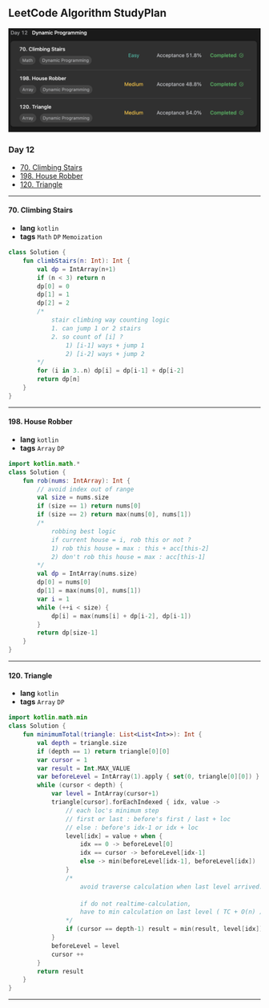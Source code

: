 ## LeetCode Algorithm StudyPlan

<img src="../../assets/leetcode_algo_lv1_day12.png" alt="leetcode_algo_lv1_day12" style="zoom:50%;" />

### Day 12

- [70. Climbing Stairs](https://leetcode.com/problems/climbing-stairs/?envType=study-plan&id=algorithm-i)
- [198. House Robber](https://leetcode.com/problems/house-robber/?envType=study-plan&id=algorithm-i)
- [120. Triangle](https://leetcode.com/problems/triangle/?envType=study-plan&id=algorithm-i)

---

#### 70. Climbing Stairs

- **lang**  `kotlin` 
- **tags**  `Math` `DP` `Memoization`  

```kotlin
class Solution {
    fun climbStairs(n: Int): Int {
        val dp = IntArray(n+1)
        if (n < 3) return n
        dp[0] = 0
        dp[1] = 1
        dp[2] = 2
        /*
            stair climbing way counting logic
            1. can jump 1 or 2 stairs
            2. so count of [i] ?
                1) [i-1] ways + jump 1
                2) [i-2] ways + jump 2
        */
        for (i in 3..n) dp[i] = dp[i-1] + dp[i-2]
        return dp[n]
    }
}
```

---

#### 198. House Robber

- **lang**  `kotlin` 
- **tags**  `Array` `DP` 

```kotlin
import kotlin.math.*
class Solution {
    fun rob(nums: IntArray): Int {
        // avoid index out of range
        val size = nums.size
        if (size == 1) return nums[0]
        if (size == 2) return max(nums[0], nums[1])
        /*
            robbing best logic
            if current house = i, rob this or not ?
            1) rob this house = max : this + acc[this-2]
            2) don't rob this house = max : acc[this-1]
        */
        val dp = IntArray(nums.size)
        dp[0] = nums[0]
        dp[1] = max(nums[0], nums[1])
        var i = 1
        while (++i < size) {
            dp[i] = max(nums[i] + dp[i-2], dp[i-1])
        }
        return dp[size-1]
    }
}
```

---

#### 120. Triangle

- **lang**  `kotlin` 
- **tags**  `Array` `DP` 

```kotlin
import kotlin.math.min
class Solution {
    fun minimumTotal(triangle: List<List<Int>>): Int {
        val depth = triangle.size
        if (depth == 1) return triangle[0][0]
        var cursor = 1
        var result = Int.MAX_VALUE
        var beforeLevel = IntArray(1).apply { set(0, triangle[0][0]) }
        while (cursor < depth) {
            var level = IntArray(cursor+1)
            triangle[cursor].forEachIndexed { idx, value -> 
                // each loc's minimum step
                // first or last : before's first / last + loc
                // else : before's idx-1 or idx + loc
                level[idx] = value + when {
                    idx == 0 -> beforeLevel[0]
                    idx == cursor -> beforeLevel[idx-1]
                    else -> min(beforeLevel[idx-1], beforeLevel[idx])
                }
                /*
                    avoid traverse calculation when last level arrived.
                    
                    if do not realtime-calculation, 
                    have to min calculation on last level ( TC + O(n) )
                */
                if (cursor == depth-1) result = min(result, level[idx])
            }
            beforeLevel = level
            cursor ++
        }
        return result
    }
}
```

---

